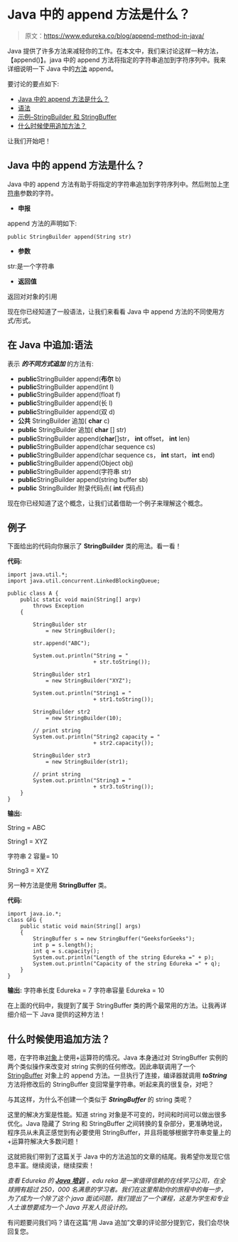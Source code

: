 # Java 中的 append 方法是什么？

> 原文：<https://www.edureka.co/blog/append-method-in-java/>

Java 提供了许多方法来减轻你的工作。在本文中，我们来讨论这样一种方法，【append()】。java 中的 append 方法将指定的字符串追加到字符序列中。我来详细说明一下 Java 中的[方法](https://www.edureka.co/blog/java-methods/) append。

要讨论的要点如下:

*   [Java 中的 append 方法是什么？](#WhatisappendmethodinJava?)
*   [语法](#syntax)
*   [示例–StringBuilder 和 StringBuffer](#Example)
*   [什么时候使用追加方法？](#when)

让我们开始吧！

## **Java 中的 append 方法是什么？**

Java 中的 append 方法有助于将指定的字符串追加到字符序列中。然后附加上[字符串](https://www.edureka.co/blog/java-string/)参数的字符。

*   **申报**

append 方法的声明如下:

```
public StringBuilder append(String str)
```

*   **参数**

str:是一个字符串

*   **返回值**

返回对对象的引用

现在你已经知道了一般语法，让我们来看看 Java 中 append 方法的不同使用方式/形式。

## **在 Java 中追加:语法**

表示 ***的不同方式追加*** 的方法有:

*   **public**StringBuilder append(**布尔** b)
*   **public**StringBuilder append(int I)
*   **public**StringBuilder append(float f)
*   **public**StringBuilder append(长 l)
*   **public**StringBuilder append(双 d)
*   **公共** StringBuilder 追加( **char** c)
*   **public** StringBuilder 追加( **char** [] str)
*   **public**StringBuilder append(**char**[]str， **int** offset， **int** len)
*   **public**StringBuilder append(char sequence cs)
*   **public**StringBuilder append(char sequence cs， **int** start， **int** end)
*   **public**StringBuilder append(Object obj)
*   **public**StringBuilder append(字符串 str)
*   **public**StringBuilder append(string buffer sb)
*   **public** StringBuilder 附录代码点( **int** 代码点)

现在你已经知道了这个概念，让我们试着借助一个例子来理解这个概念。

## **例子**

下面给出的代码向你展示了 **StringBuilder** 类的用法。看一看！

**代码:**

```
import java.util.*; 
import java.util.concurrent.LinkedBlockingQueue; 

public class A { 
    public static void main(String[] argv) 
        throws Exception 
    { 

        StringBuilder str 
            = new StringBuilder(); 

        str.append("ABC"); 

        System.out.println("String = "
                           + str.toString()); 

        StringBuilder str1 
            = new StringBuilder("XYZ"); 

        System.out.println("String1 = "
                           + str1.toString()); 

        StringBuilder str2 
            = new StringBuilder(10); 

        // print string 
        System.out.println("String2 capacity = "
                           + str2.capacity()); 

        StringBuilder str3 
            = new StringBuilder(str1); 

        // print string 
        System.out.println("String3 = "
                           + str3.toString()); 
    } 
} 

```

**输出:**

String = ABC

String1 = XYZ

字符串 2 容量= 10

String3 = XYZ

另一种方法是使用 **StringBuffer** 类。

**代码:**

```
import java.io.*; 
class GFG { 
    public static void main(String[] args) 
    { 
        StringBuffer s = new StringBuffer("GeeksforGeeks"); 
        int p = s.length(); 
        int q = s.capacity(); 
        System.out.println("Length of the string Edureka =" + p); 
        System.out.println("Capacity of the string Edureka =" + q); 
    } 
} 

```

**输出:** 字符串长度 Edureka = 7 字符串容量 Edureka = 10

在上面的代码中，我提到了属于 StringBuffer 类的两个最常用的方法。让我再详细介绍一下 Java 提供的这种方法！

## **什么时候使用追加方法？**

嗯，在字符串[对象](https://www.edureka.co/blog/java-object/)上使用+运算符的情况。Java 本身通过对 StringBuffer 实例的两个类似操作来改变对 string 实例的任何修改。因此串联调用了一个 [StringBuffer](https://www.edureka.co/blog/stringbuffer-in-java/) 对象上的 append 方法。一旦执行了连接，编译器就调用 ***toString*** 方法将修改后的 StringBuffer 变回常量字符串。听起来真的很复杂，对吧？

与其这样，为什么不创建一个类似于 ***StringBuffer*** 的 string 类呢？

这里的解决方案是性能。知道 string 对象是不可变的，时间和时间可以做出很多优化。Java 隐藏了 String 和 StringBuffer 之间转换的复杂部分，更准确地说，程序员从未真正感觉到有必要使用 StringBuffer，并且将能够根据字符串变量上的+运算符解决大多数问题！

这就把我们带到了这篇关于 Java 中的方法追加的文章的结尾。我希望你发现它信息丰富。继续阅读，继续探索！

*查看 Edureka 的 **[Java 培训](https://www.edureka.co/java-j2ee-soa-training)** ，edu reka 是一家值得信赖的在线学习公司，在全球拥有超过 250，000 名满意的学习者。我们在这里帮助你的旅程中的每一步，为了成为一个除了这个 java 面试问题，我们提出了一个课程，这是为学生和专业人士谁想要成为一个 Java 开发人员设计的。*

有问题要问我们吗？请在这篇“用 Java 追加”文章的评论部分提到它，我们会尽快回复您。